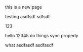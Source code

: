 this is a new page

testing asdfsdf sdfsdf

123

hello 12345 do things sync properly

what asdfasdf asdfasdf